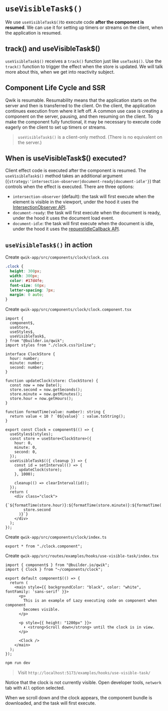 # `useVisibleTask$()`

We use `useVisibleTask$()`to execute code **after the component is resumed**. We can use it for setting up timers or streams on the client, when the application is resumed.

## track() and useVisibleTask$()

`useVisibleTask$()` receives a `track()` function just like `useTask$()`. Use the `track()` function to trigger the effect when the store is updated. We will talk more about this, when we get into reactivity subject.

## Component Life Cycle and SSR

Qwik is resumable. Resumability means that the application starts on the server and then is transferred to the client. On the client, the application continues execution from where it left off. A common use case is creating a component on the server, pausing, and then resuming on the client. To make the component fully functional, it may be necessary to execute code eagerly on the client to set up timers or streams.

> `useVisibleTask$()` is a client-only method. (There is no equivalent on the server.)

## When is useVisibleTask$() executed?

Client effect code is executed after the component is resumed. The `useVisibleTask$()` method takes an additional argument (`{strategy:'intersection-observer|document-ready|document-idle'}`) that controls when the effect is executed. There are three options:

- `intersection-observer` (default): the task will first execute when the element is visible in the viewport, under the hood it uses the [IntersectionObserver API](https://developer.mozilla.org/en-US/docs/Web/API/Intersection_Observer_API).
- `document-ready`: the task will first execute when the document is ready, under the hood it uses the document load event.
- `document-idle`: the task will first execute when the document is idle, under the hood it uses the [requestIdleCallback API](https://developer.mozilla.org/en-US/docs/Web/API/Window/requestIdleCallback).

## `useVisibleTask$()` in action

Create `qwik-app/src/components/clock/clock.css`

```css
.clock {
  height: 300px;
  width: 300px;
  color: #17d4fe;
  font-size: 60px;
  letter-spacing: 7px;
  margin: 0 auto;
}
```

Create `qwik-app/src/components/clock/clock.component.tsx`

```tsx
import {
  component$,
  useStore,
  useStyles$,
  useVisibleTask$,
} from "@builder.io/qwik";
import styles from "./clock.css?inline";

interface ClockStore {
  hour: number;
  minute: number;
  second: number;
}

function updateClock(store: ClockStore) {
  const now = new Date();
  store.second = now.getSeconds();
  store.minute = now.getMinutes();
  store.hour = now.getHours();
}

function formatTime(value: number): string {
  return value < 10 ? `0${value}` : value.toString();
}

export const Clock = component$(() => {
  useStyles$(styles);
  const store = useStore<ClockStore>({
    hour: 0,
    minute: 0,
    second: 0,
  });
  useVisibleTask$(({ cleanup }) => {
    const id = setInterval(() => {
      updateClock(store);
    }, 1000);

    cleanup(() => clearInterval(id));
  });
  return (
    <div class="clock">
      {`${formatTime(store.hour)}:${formatTime(store.minute)}:${formatTime(
        store.second
      )}`}
    </div>
  );
});
```

Create `qwik-app/src/components/clock/index.ts`

```tsx
export * from "./clock.component";
```

Create `qwik-app/src/routes/examples/hooks/use-visible-task/index.tsx`

```tsx
import { component$ } from "@builder.io/qwik";
import { Clock } from "~/components/clock";

export default component$(() => {
  return (
    <main style={{ backgroundColor: "black", color: "white", fontFamily: 'sans-serif' }}>
      <p>
        This is an example of Lazy executing code on component when component
        becomes visible.
      </p>

      <p style={{ height: "1200px" }}>
        ⬇️ <strong>Scroll down</strong> until the clock is in view.
      </p>

      <Clock />
    </main>
  );
});
```

```bash
npm run dev
```

> Visit `http://localhost:5173/examples/hooks/use-visible-task/`

Notice that the clock is not currently visible. Open developer tools, `network` tab with `All` option selected.

When we scroll down and the clock appears, the component bundle is downloaded, and the task will first execute.
